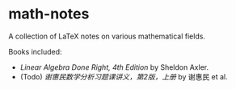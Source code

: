 # math-notes
A collection of LaTeX notes on various mathematical fields.

Books included:
- *Linear Algebra Done Right, 4th Edition* by Sheldon Axler.
- (Todo) *谢惠民数学分析习题课讲义，第2版，上册* by 谢惠民 et al.
